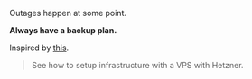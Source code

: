 Outages happen at some point.

**Always have a backup plan.**

Inspired by [this](https://github.com/alejandroalberni/hetzner-vps-setup).

> See how to setup infrastructure with a VPS with Hetzner.


